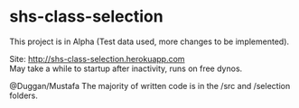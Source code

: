 # shs-class-selection

This project is in Alpha (Test data used, more changes to be implemented).

Site: http://shs-class-selection.herokuapp.com<br />
May take a while to startup after inactivity, runs on free dynos.

@Duggan/Mustafa
The majority of written code is in the /src and /selection folders.
